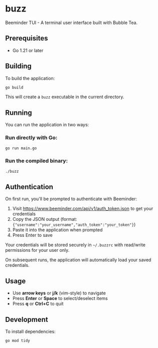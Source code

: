 # buzz

Beeminder TUI - A terminal user interface built with Bubble Tea.

## Prerequisites

- Go 1.21 or later

## Building

To build the application:

```bash
go build
```

This will create a `buzz` executable in the current directory.

## Running

You can run the application in two ways:

### Run directly with Go:
```bash
go run main.go
```

### Run the compiled binary:
```bash
./buzz
```

## Authentication

On first run, you'll be prompted to authenticate with Beeminder:

1. Visit https://www.beeminder.com/api/v1/auth_token.json to get your credentials
2. Copy the JSON output (format: `{"username":"your_username","auth_token":"your_token"}`)
3. Paste it into the application when prompted
4. Press Enter to save

Your credentials will be stored securely in `~/.buzzrc` with read/write permissions for your user only.

On subsequent runs, the application will automatically load your saved credentials.

## Usage

- Use **arrow keys** or **j/k** (vim-style) to navigate
- Press **Enter** or **Space** to select/deselect items
- Press **q** or **Ctrl+C** to quit

## Development

To install dependencies:

```bash
go mod tidy
```
